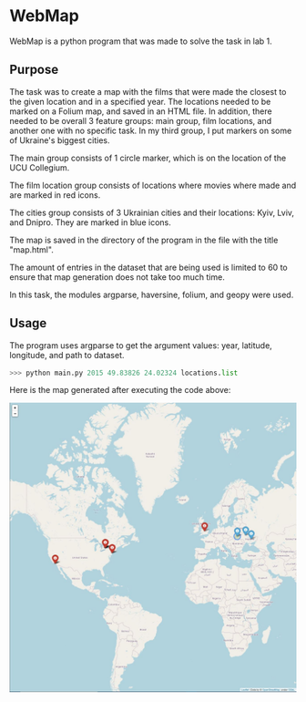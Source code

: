 # WebMap

WebMap is a python program that was made to solve the task in lab 1.

## Purpose

The task was to create a map with the films that were made the closest to the given location and in a specified year. The locations needed to be marked on a Folium map, and saved in an HTML file. In addition, there needed to be overall 3 feature groups: main group, film locations, and another one with no specific task. In my third group, I put markers on some of Ukraine's biggest cities.

The main group consists of 1 circle marker, which is on the location of the UCU Collegium.

The film location group consists of locations where movies where made and are marked in red icons.

The cities group consists of 3 Ukrainian cities and their locations: Kyiv, Lviv, and Dnipro. They are marked in blue icons.

The map is saved in the directory of the program in the file with the title "map.html".

The amount of entries in the dataset that are being used is limited to 60 to ensure that map generation does not take too much time.

In this task, the modules argparse, haversine, folium, and geopy were used.

## Usage

The program uses argparse to get the argument values: year, latitude, longitude, and path to dataset.

```python
>>> python main.py 2015 49.83826 24.02324 locations.list
```
Here is the map generated after executing the code above:

![Map example](example.jpg?raw=true)

